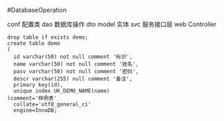 #DatabaseOperation


conf 配置类
dao 数据库操作
dto 
model 实体
svc 服务接口层
web Controller
    
    
    
```
drop table if exists demo;
create table demo
(
  id varchar(50) not null comment '标识',
  name varchar(50) not null comment '姓名',
  pasv varchar(50) not null comment '密码',
  descr varchar(255) null comment '备注',
  primary key(id),
  unique index UK_DEMO_NAME(name)
)comment='样例表'
  collate='utf8_general_ci'
  engine=InnoDB;
```